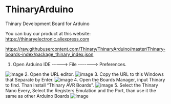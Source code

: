 # ThinaryArduino
 Thinary Development Board for Arduino

You can buy our product at this website:
https://thinaryelectronic.aliexpress.com

https://raw.githubusercontent.com/Thinary/ThinaryArduino/master/Thinary-boards-index/package_thinary_index.json

1. Open Arduino IDE  ----->  File ------->   Preferences.

![image](https://github.com/Thinary/ThinaryArduino/blob/master/Image/1.png)
2. Open the URL editor.
![image](https://github.com/Thinary/ThinaryArduino/blob/master/Image/2.png)
3. Copy the URL to this Windows that Separate by Enter.
![image](https://github.com/Thinary/ThinaryArduino/blob/master/Image/3.png)
4. Open the Boards Manager, input Thinary to find. Than install “Thinary AVR Boards”.
![image](https://github.com/Thinary/ThinaryArduino/blob/master/Image/4.png)
5. Select the Thinary Nano Every, Select the Registers Emulation and the Port, than use it the same as other Arduino Boards
![image](https://github.com/Thinary/ThinaryArduino/blob/master/Image/5.png)
